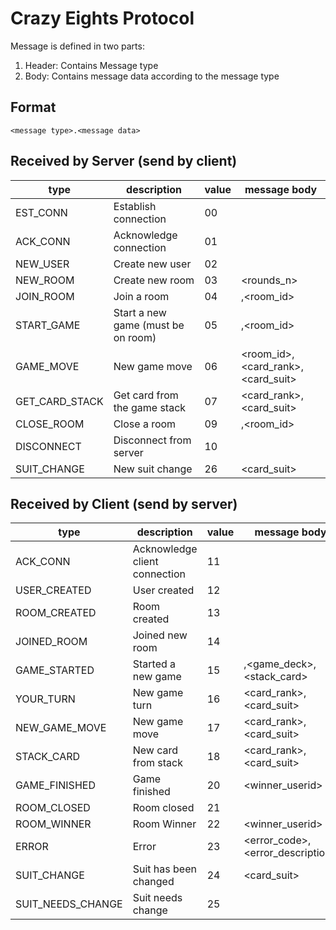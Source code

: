 # Crazy Eights Protocol

Message is defined in two parts:
1. Header: Contains Message type 
2. Body: Contains message data according to the message type

## Format
```
<message type>.<message data>
```

## Received by Server (send by client)

| type           | description                        | value | message body                      |
|----------------|------------------------------------|-------|-----------------------------------|
| EST_CONN       | Establish connection               | 00    |                                   |
| ACK_CONN       | Acknowledge connection             | 01    |                                   |
| NEW_USER       | Create new user                    | 02    | <userid>                          |
| NEW_ROOM       | Create new room                    | 03    | <rounds_n>                        |
| JOIN_ROOM      | Join a room                        | 04    | <userid>,<room_id>                |
| START_GAME     | Start a new game (must be on room) | 05    | <userdi>,<room_id>                |
| GAME_MOVE      | New game move                      | 06    | <room_id>,<card_rank>,<card_suit> |
| GET_CARD_STACK | Get card from the game stack       | 07    | <card_rank>,<card_suit>           |
| CLOSE_ROOM     | Close a room                       | 09    | <userid>,<room_id>                |
| DISCONNECT     | Disconnect from server             | 10    | <userid>                          |
| SUIT_CHANGE    | New suit change                    | 26    | <card_suit>                       |

## Received by Client (send by server)

| type                | description                   | value | message body                     |
|---------------------|-------------------------------|-------|----------------------------------|
| ACK_CONN            | Acknowledge client connection | 11    |                                  |
| USER_CREATED        | User created                  | 12    | <userid>                         |
| ROOM_CREATED        | Room created                  | 13    | <roomid>                         |
| JOINED_ROOM         | Joined new room               | 14    | <roomid>                         |
| GAME_STARTED        | Started a new game            | 15    | <roomid>,<game_deck>,<stack_card>|
| YOUR_TURN           | New game turn                 | 16    | <card_rank>,<card_suit>          |
| NEW_GAME_MOVE       | New game move                 | 17    | <card_rank>,<card_suit>          |
| STACK_CARD          | New card from stack           | 18    | <card_rank>,<card_suit>          |
| GAME_FINISHED       | Game finished                 | 20    | <winner_userid>                  |
| ROOM_CLOSED         | Room closed                   | 21    |                                  |
| ROOM_WINNER         | Room Winner                   | 22    | <winner_userid>                  |
| ERROR               | Error                         | 23    | <error_code>,<error_description> |
| SUIT_CHANGE         | Suit has been changed         | 24    | <card_suit>                      |
| SUIT_NEEDS_CHANGE   | Suit needs change             | 25    |                                  |
